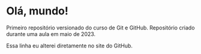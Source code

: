 # Olá, mundo!
 Primeiro repositório versionado do curso de Git e GitHub. Repositório criado durante uma aula em maio de 2023.

Essa linha eu alterei diretamente no site do GitHub.
